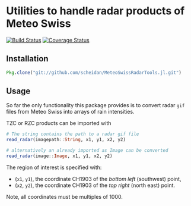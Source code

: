 Utilities to handle radar products of Meteo Swiss
==================================================

[![Build Status](https://travis-ci.org/scheidan/MeteoSwissRadarTools.jl.svg?branch=master)](https://travis-ci.org/scheidan/MeteoSwissRadarTools.jl)
[![Coverage Status](https://img.shields.io/coveralls/scheidan/MeteoSwissRadarTools.jl.svg)](https://coveralls.io/r/scheidan/MeteoSwissRadarTools.jl?branch=master)


Installation
------------

```Julia
Pkg.clone("git://github.com/scheidan/MeteoSwissRadarTools.jl.git")
```


Usage
-----

So far the only functionality this package provides is to convert radar
`gif` files from Meteo Swiss into arrays of rain intensities.

TZC or RZC products can be imported with
```Julia
# The string contains the path to a radar gif file
read_radar(imagepath::String, x1, y1, x2, y2)

# alternatively an already imported as Image can be converted
read_radar(image::Image, x1, y1, x2, y2)
```

The region of interest is specified with:
 - (`x1`, `y1`), the coordinate CH1903 of the *bottom left* (southwest) point,
 - (`x2`, `y2`), the coordinate CH1903 of the *top right* (north east) point.

Note, all coordinates must be multiples of 1000.

